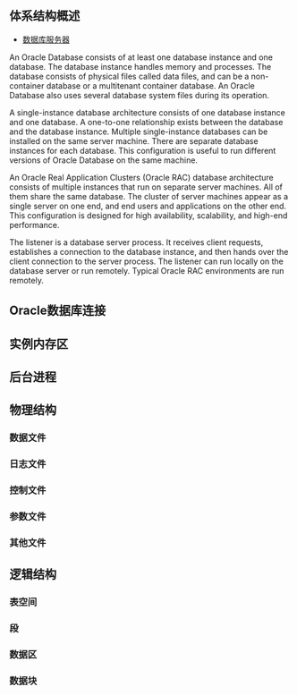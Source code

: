 ## 体系结构概述

- [数据库服务器](https://www.oracle.com/webfolder/technetwork/tutorials/architecture-diagrams/18/technical-architecture/database-technical-architecture.html#)

An Oracle Database consists of at least one database instance and one database. The database instance handles memory and processes. The database consists of physical files called data files, and can be a non-container database or a multitenant container database. An Oracle Database also uses several database system files during its operation.

A single-instance database architecture consists of one database instance and one database. A one-to-one relationship exists between the database and the database instance. Multiple single-instance databases can be installed on the same server machine. There are separate database instances for each database. This configuration is useful to run different versions of Oracle Database on the same machine.

An Oracle Real Application Clusters (Oracle RAC) database architecture consists of multiple instances that run on separate server machines. All of them share the same database. The cluster of server machines appear as a single server on one end, and end users and applications on the other end. This configuration is designed for high availability, scalability, and high-end performance.

The listener is a database server process. It receives client requests, establishes a connection to the database instance, and then hands over the client connection to the server process. The listener can run locally on the database server or run remotely. Typical Oracle RAC environments are run remotely.



## Oracle数据库连接

## 实例内存区





## 后台进程



## 物理结构

### 数据文件

### 日志文件

### 控制文件

### 参数文件

### 其他文件

## 逻辑结构

### 表空间

### 段

### 数据区

### 数据块